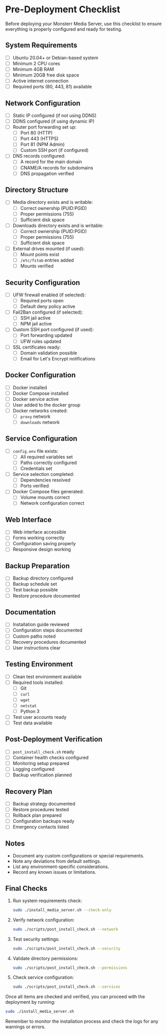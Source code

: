 # Pre-Deployment Checklist

Before deploying your Monsterr Media Server, use this checklist to ensure everything is properly configured and ready for testing.

## System Requirements

*   [ ] Ubuntu 20.04+ or Debian-based system
*   [ ] Minimum 2 CPU cores
*   [ ] Minimum 4GB RAM
*   [ ] Minimum 20GB free disk space
*   [ ] Active internet connection
*   [ ] Required ports (80, 443, 81) available

## Network Configuration

*   [ ] Static IP configured (if not using DDNS)
*   [ ] DDNS configured (if using dynamic IP)
*   [ ] Router port forwarding set up:
    *   [ ] Port 80 (HTTP)
    *   [ ] Port 443 (HTTPS)
    *   [ ] Port 81 (NPM Admin)
    *   [ ] Custom SSH port (if configured)
*   [ ] DNS records configured:
    *   [ ] A record for the main domain
    *   [ ] CNAME/A records for subdomains
    *   [ ] DNS propagation verified

## Directory Structure

*   [ ] Media directory exists and is writable:
    *   [ ] Correct ownership (PUID:PGID)
    *   [ ] Proper permissions (755)
    *   [ ] Sufficient disk space
*   [ ] Downloads directory exists and is writable:
    *   [ ] Correct ownership (PUID:PGID)
    *   [ ] Proper permissions (755)
    *   [ ] Sufficient disk space
*   [ ] External drives mounted (if used):
    *   [ ] Mount points exist
    *   [ ] `/etc/fstab` entries added
    *   [ ] Mounts verified

## Security Configuration

*   [ ] UFW firewall enabled (if selected):
    *   [ ] Required ports open
    *   [ ] Default deny policy active
*   [ ] Fail2Ban configured (if selected):
    *   [ ] SSH jail active
    *   [ ] NPM jail active
*   [ ] Custom SSH port configured (if used):
    *   [ ] Port forwarding updated
    *   [ ] UFW rules updated
*   [ ] SSL certificates ready:
    *   [ ] Domain validation possible
    *   [ ] Email for Let's Encrypt notifications

## Docker Configuration

*   [ ] Docker installed
*   [ ] Docker Compose installed
*   [ ] Docker service active
*   [ ] User added to the docker group
*   [ ] Docker networks created:
    *   [ ] `proxy` network
    *   [ ] `downloads` network

## Service Configuration

*   [ ] `config.env` file exists:
    *   [ ] All required variables set
    *   [ ] Paths correctly configured
    *   [ ] Credentials set
*   [ ] Service selection completed:
    *   [ ] Dependencies resolved
    *   [ ] Ports verified
*   [ ] Docker Compose files generated:
    *   [ ] Volume mounts correct
    *   [ ] Network configuration correct

## Web Interface

*   [ ] Web interface accessible
*   [ ] Forms working correctly
*   [ ] Configuration saving properly
*   [ ] Responsive design working

## Backup Preparation

*   [ ] Backup directory configured
*   [ ] Backup schedule set
*   [ ] Test backup possible
*   [ ] Restore procedure documented

## Documentation

*   [ ] Installation guide reviewed
*   [ ] Configuration steps documented
*   [ ] Custom paths noted
*   [ ] Recovery procedures documented
*   [ ] User instructions clear

## Testing Environment

*   [ ] Clean test environment available
*   [ ] Required tools installed:
    *   [ ] Git
    *   [ ] `curl`
    *   [ ] `wget`
    *   [ ] `netstat`
    *   [ ] Python 3
*   [ ] Test user accounts ready
*   [ ] Test data available

## Post-Deployment Verification

*   [ ] `post_install_check.sh` ready
*   [ ] Container health checks configured
*   [ ] Monitoring setup prepared
*   [ ] Logging configured
*   [ ] Backup verification planned

## Recovery Plan

*   [ ] Backup strategy documented
*   [ ] Restore procedures tested
*   [ ] Rollback plan prepared
*   [ ] Configuration backups ready
*   [ ] Emergency contacts listed

## Notes

*   Document any custom configurations or special requirements.
*   Note any deviations from default settings.
*   List any environment-specific considerations.
*   Record any known issues or limitations.

## Final Checks

1.  Run system requirements check:

    ```bash
    sudo ./install_media_server.sh --check-only
    ```

2.  Verify network configuration:

    ```bash
    sudo ./scripts/post_install_check.sh --network
    ```

3.  Test security settings:

    ```bash
    sudo ./scripts/post_install_check.sh --security
    ```

4.  Validate directory permissions:

    ```bash
    sudo ./scripts/post_install_check.sh --permissions
    ```

5.  Check service configuration:

    ```bash
    sudo ./scripts/post_install_check.sh --services
    ```

Once all items are checked and verified, you can proceed with the deployment by running:

```bash
sudo ./install_media_server.sh
```

Remember to monitor the installation process and check the logs for any warnings or errors.
